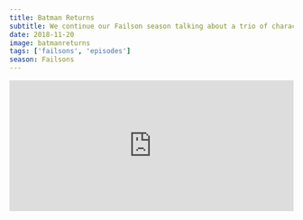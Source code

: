```yaml
---
title: Batman Returns
subtitle: We continue our Failson season talking about a trio of characters from Batman Returns. We can't get enough of Oswald Cobblepot and agree that this movie is one wacky ride for a blockbuster.
date: 2018-11-20
image: batmanreturns
tags: ['failsons', 'episodes']
season: Failsons
---
```

<iframe title="Spotify: Batman Returns" src="https://open.spotify.com/embed-podcast/episode/2lvYi3DhgzOX4hV5kjTQVT" width="100%" height="232" frameborder="0" allowtransparency="true" allow="encrypted-media"></iframe>